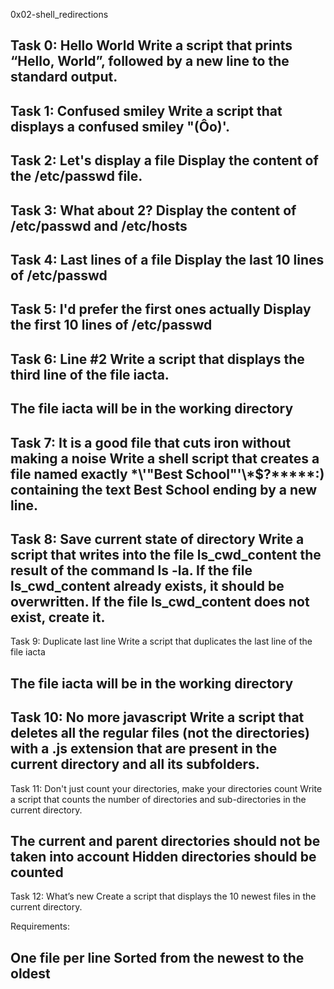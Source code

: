 0x02-shell_redirections

Task 0: Hello World
Write a script that prints “Hello, World”, followed by a new line to the standard output.
----------------------------------------------------------------------------------------
Task 1: Confused smiley
Write a script that displays a confused smiley "(Ôo)'.
---------------------------------------------------------------------------------------
Task 2: Let's display a file
Display the content of the /etc/passwd file.
--------------------------------------------------------------------------------------
Task 3: What about 2?
Display the content of /etc/passwd and /etc/hosts
-------------------------------------------------------------------------------------
Task 4: Last lines of a file
Display the last 10 lines of /etc/passwd
-------------------------------------------------------------------------------------
Task 5: I'd prefer the first ones actually
Display the first 10 lines of /etc/passwd
-------------------------------------------------------------------------------------
Task 6: Line #2
Write a script that displays the third line of the file iacta.
--------------------------------------------------------------------------------------
The file iacta will be in the working directory
-------------------------------------------------------------------------------------------------------------------------------------------------
Task 7: It is a good file that cuts iron without making a noise
Write a shell script that creates a file named exactly \*\\'"Best School"\'\\*$\?\*\*\*\*\*:) containing the text Best School ending by a new line.
---------------------------------------------------------------------------------------------------------------------------------------------------
Task 8: Save current state of directory
Write a script that writes into the file ls_cwd_content the result of the command ls -la. If the file ls_cwd_content already exists, it should be overwritten. If the file ls_cwd_content does not exist, create it.
-----------------------------------------------------------------------------------------------------------------------------------------------------------------------
Task 9: Duplicate last line
Write a script that duplicates the last line of the file iacta

The file iacta will be in the working directory
----------------------------------------------------------------------------------------------------------------------------------------------------------------------
Task 10: No more javascript
Write a script that deletes all the regular files (not the directories) with a .js extension that are present in the current directory and all its subfolders.
------------------------------------------------------------------------------------------------------------------------------------------------------------
Task 11: Don't just count your directories, make your directories count
Write a script that counts the number of directories and sub-directories in the current directory.

The current and parent directories should not be taken into account
Hidden directories should be counted
-----------------------------------------------------------------------------------------------------------------------------------------------------------
Task 12: What’s new
Create a script that displays the 10 newest files in the current directory.

Requirements:

One file per line
Sorted from the newest to the oldest
----------------------------------------------------------------------------------------------------------------------------------------------------------



























